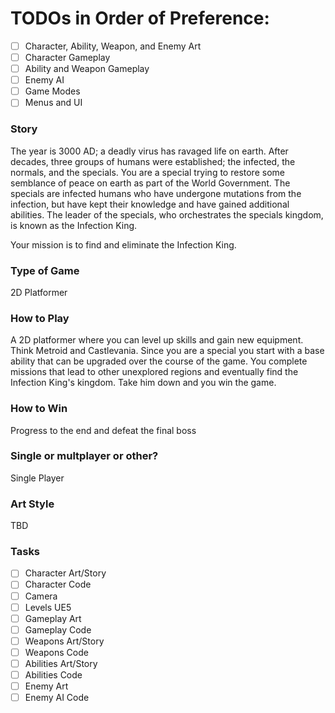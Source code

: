 # TODOs in Order of Preference:
- [ ] Character, Ability, Weapon, and Enemy Art
- [ ] Character Gameplay
- [ ] Ability and Weapon Gameplay
- [ ] Enemy AI
- [ ] Game Modes
- [ ] Menus and UI

### Story
The year is 3000 AD; a deadly virus has ravaged life on earth. After decades, three groups of humans were established; the infected, the normals, and the specials. You are a special trying to restore some semblance of peace on earth as part of the World Government. The specials are infected humans who have undergone mutations from the infection, but have kept their knowledge and have gained additional abilities. The leader of the specials, who orchestrates the specials kingdom, is known as the Infection King.

Your mission is to find and eliminate the Infection King.

### Type of Game
2D Platformer

### How to Play
A 2D platformer where you can level up skills and gain new equipment. Think Metroid and Castlevania. Since you are a special you start with a base ability that can be upgraded over the course of the game. You complete missions that lead to other unexplored regions and eventually find the Infection King's kingdom. Take him down and you win the game.

### How to Win
Progress to the end and defeat the final boss

### Single or multplayer or other?
Single Player

### Art Style
TBD

### Tasks
- [ ] Character Art/Story
- [ ] Character Code
- [ ] Camera
- [ ] Levels UE5
- [ ] Gameplay Art
- [ ] Gameplay Code
- [ ] Weapons Art/Story
- [ ] Weapons Code
- [ ] Abilities Art/Story
- [ ] Abilities Code
- [ ] Enemy Art
- [ ] Enemy AI Code
